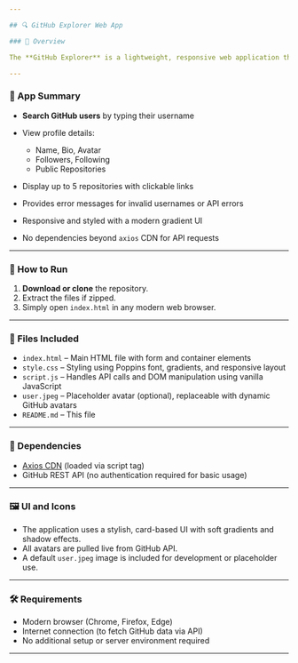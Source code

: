 ```yaml
---

## 🔍 GitHub Explorer Web App

### 📌 Overview

The **GitHub Explorer** is a lightweight, responsive web application that allows users to search for GitHub profiles and view key information such as followers, following, bio, and repositories. It uses the GitHub public API and is built using vanilla **HTML**, **CSS**, and **JavaScript** — no frameworks required.

---
```


### 🧠 App Summary

* **Search GitHub users** by typing their username
* View profile details:

  * Name, Bio, Avatar
  * Followers, Following
  * Public Repositories
* Display up to 5 repositories with clickable links
* Provides error messages for invalid usernames or API errors
* Responsive and styled with a modern gradient UI
* No dependencies beyond `axios` CDN for API requests

---

### 🚀 How to Run

1. **Download or clone** the repository.
2. Extract the files if zipped.
3. Simply open `index.html` in any modern web browser.


---

### 📂 Files Included

* `index.html` – Main HTML file with form and container elements
* `style.css` – Styling using Poppins font, gradients, and responsive layout
* `script.js` – Handles API calls and DOM manipulation using vanilla JavaScript
* `user.jpeg` – Placeholder avatar (optional), replaceable with dynamic GitHub avatars
* `README.md` – This file

---

### 🔧 Dependencies

* [Axios CDN](https://cdn.jsdelivr.net/npm/axios) (loaded via script tag)
* GitHub REST API (no authentication required for basic usage)

---

### 🖼️ UI and Icons

* The application uses a stylish, card-based UI with soft gradients and shadow effects.
* All avatars are pulled live from GitHub API.
* A default `user.jpeg` image is included for development or placeholder use.

---

### 🛠 Requirements

* Modern browser (Chrome, Firefox, Edge)
* Internet connection (to fetch GitHub data via API)
* No additional setup or server environment required

---
